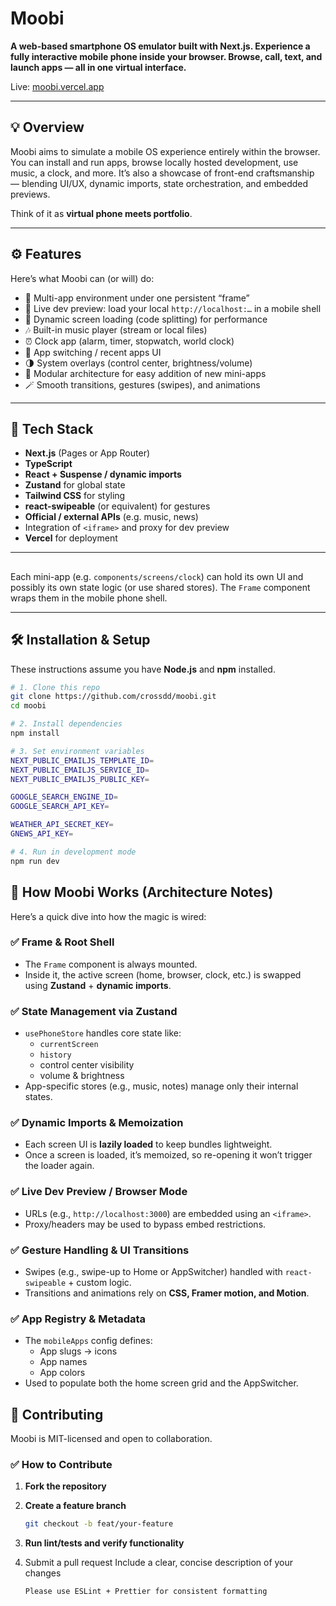 # Moobi

**A web-based smartphone OS emulator built with Next.js. Experience a fully interactive mobile phone inside your browser. Browse, call, text, and launch apps — all in one virtual interface.**

Live: [moobi.vercel.app](https://moobi.vercel.app)

---

## 💡 Overview

Moobi aims to simulate a mobile OS experience entirely within the browser. You can install and run apps, browse locally hosted development, use music, a clock, and more. It’s also a showcase of front-end craftsmanship — blending UI/UX, dynamic imports, state orchestration, and embedded previews.

Think of it as **virtual phone meets portfolio**.

---

## ⚙️ Features

Here’s what Moobi can (or will) do:

- 📱 Multi-app environment under one persistent “frame”
- 🚀 Live dev preview: load your local `http://localhost:…` in a mobile shell
- 🧠 Dynamic screen loading (code splitting) for performance
- 🎶 Built-in music player (stream or local files)
- ⏰ Clock app (alarm, timer, stopwatch, world clock)
- 🔁 App switching / recent apps UI
- 🌗 System overlays (control center, brightness/volume)
- 🔧 Modular architecture for easy addition of new mini-apps
- 🪄 Smooth transitions, gestures (swipes), and animations

---

## 🧱 Tech Stack

- **Next.js** (Pages or App Router)
- **TypeScript**
- **React + Suspense / dynamic imports**
- **Zustand** for global state
- **Tailwind CSS** for styling
- **react-swipeable** (or equivalent) for gestures
- **Official / external APIs** (e.g. music, news)
- Integration of `<iframe>` and proxy for dev preview
- **Vercel** for deployment

---

## 
Each mini-app (e.g. `components/screens/clock`) can hold its own UI and possibly its own state logic (or use shared stores). The `Frame` component wraps them in the mobile phone shell.

---

## 🛠 Installation & Setup

These instructions assume you have **Node.js** and **npm** installed.

```bash
# 1. Clone this repo
git clone https://github.com/crossdd/moobi.git
cd moobi

# 2. Install dependencies
npm install

# 3. Set environment variables
NEXT_PUBLIC_EMAILJS_TEMPLATE_ID=
NEXT_PUBLIC_EMAILJS_SERVICE_ID=
NEXT_PUBLIC_EMAILJS_PUBLIC_KEY=

GOOGLE_SEARCH_ENGINE_ID=
GOOGLE_SEARCH_API_KEY=

WEATHER_API_SECRET_KEY=
GNEWS_API_KEY=

# 4. Run in development mode
npm run dev
```
## 🧠 How Moobi Works (Architecture Notes)

Here’s a quick dive into how the magic is wired:

### ✅ Frame & Root Shell
- The `Frame` component is always mounted.
- Inside it, the active screen (home, browser, clock, etc.) is swapped using **Zustand** + **dynamic imports**.

### ✅ State Management via Zustand
- `usePhoneStore` handles core state like:
    - `currentScreen`
    - `history`
    - control center visibility
    - volume & brightness
- App-specific stores (e.g., music, notes) manage only their internal states.

### ✅ Dynamic Imports & Memoization
- Each screen UI is **lazily loaded** to keep bundles lightweight.
- Once a screen is loaded, it’s memoized, so re-opening it won’t trigger the loader again.

### ✅ Live Dev Preview / Browser Mode
- URLs (e.g., `http://localhost:3000`) are embedded using an `<iframe>`.
- Proxy/headers may be used to bypass embed restrictions.

### ✅ Gesture Handling & UI Transitions
- Swipes (e.g., swipe-up to Home or AppSwitcher) handled with `react-swipeable` + custom logic.
- Transitions and animations rely on **CSS, Framer motion, and Motion**.

### ✅ App Registry & Metadata
- The `mobileApps` config defines:
    - App slugs → icons
    - App names
    - App colors
- Used to populate both the home screen grid and the AppSwitcher.

## 👥 Contributing

Moobi is MIT-licensed and open to collaboration.

### ✅ How to Contribute

1. **Fork the repository**

2. **Create a feature branch**
   ```bash
   git checkout -b feat/your-feature
   ```
3. **Run lint/tests and verify functionality**
4. Submit a pull request
   Include a clear, concise description of your changes

   `Please use ESLint + Prettier for consistent formatting`
